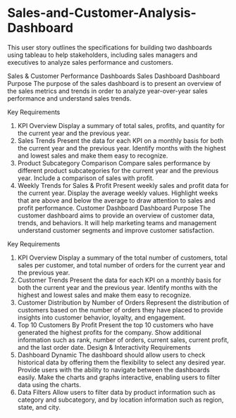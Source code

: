 # Sales-and-Customer-Analysis-Dashboard
This user story outlines the specifications for building two dashboards using tableau to help stakeholders, including sales managers and executives to analyze sales performance and customers. 

Sales & Customer Performance Dashboards
Sales Dashboard
Dashboard Purpose
The purpose of the sales dashboard is to present an overview of the sales metrics and trends in order to analyze year-over-year sales performance and understand sales trends.

Key Requirements
1. KPI Overview
Display a summary of total sales, profits, and quantity for the current year and the previous year.
2. Sales Trends
Present the data for each KPI on a monthly basis for both the current year and the previous year.
Identify months with the highest and lowest sales and make them easy to recognize.
3. Product Subcategory Comparison
Compare sales performance by different product subcategories for the current year and the previous year.
Include a comparison of sales with profit.
4. Weekly Trends for Sales & Profit
Present weekly sales and profit data for the current year.
Display the average weekly values.
Highlight weeks that are above and below the average to draw attention to sales and profit performance.
Customer Dashboard
Dashboard Purpose
The customer dashboard aims to provide an overview of customer data, trends, and behaviors. It will help marketing teams and management understand customer segments and improve customer satisfaction.

Key Requirements
1. KPI Overview
Display a summary of the total number of customers, total sales per customer, and total number of orders for the current year and the previous year.
2. Customer Trends
Present the data for each KPI on a monthly basis for both the current year and the previous year.
Identify months with the highest and lowest sales and make them easy to recognize.
3. Customer Distribution by Number of Orders
Represent the distribution of customers based on the number of orders they have placed to provide insights into customer behavior, loyalty, and engagement.
4. Top 10 Customers By Profit
Present the top 10 customers who have generated the highest profits for the company.
Show additional information such as rank, number of orders, current sales, current profit, and the last order date.
Design & Interactivity Requirements
1. Dashboard Dynamic
The dashboard should allow users to check historical data by offering them the flexibility to select any desired year.
Provide users with the ability to navigate between the dashboards easily.
Make the charts and graphs interactive, enabling users to filter data using the charts.
2. Data Filters
Allow users to filter data by product information such as category and subcategory, and by location information such as region, state, and city.
